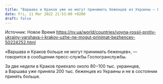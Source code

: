 ```yaml
---
title: "Варшава и Краков уже не могут принимать беженцев из Украины — Госпогранслужба"
date: Fri, 11 Mar 2022 21:53:00 +0200
draft: false
---
```

Источник: Новое Время https://nv.ua/world/countries/voyna-rossii-protiv-ukrainy-varshava-i-krakov-uzhe-ne-mogut-prinimat-bezhencev-50224252.html


 «Варшава и Краков больше не могут принимать беженцев», — говорится в сообщении пресс-службы Госпогранслужбы.

За две недели в Краков приехало около 80−100 тыс. украинцев, а Варшава уже приняла 200 тыс. беженцев из Украины и не в состоянии принять больше.
